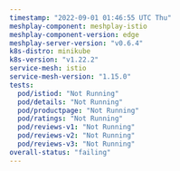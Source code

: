 ```yaml
---
timestamp: "2022-09-01 01:46:55 UTC Thu"
meshplay-component: meshplay-istio
meshplay-component-version: edge
meshplay-server-version: "v0.6.4"
k8s-distro: minikube
k8s-version: "v1.22.2"
service-mesh: istio
service-mesh-version: "1.15.0"
tests:
  pod/istiod: "Not Running"
  pod/details: "Not Running"
  pod/productpage: "Not Running"
  pod/ratings: "Not Running"
  pod/reviews-v1: "Not Running"
  pod/reviews-v2: "Not Running"
  pod/reviews-v3: "Not Running"
overall-status: "failing"
---
```

